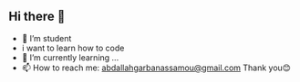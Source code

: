 ## Hi there 👋
- 🔭 I’m student
- i want to learn how to code
- 🌱 I’m currently learning ...
- 📫 How to reach me: abdallahgarbanassamou@gmail.com
  Thank you😊
